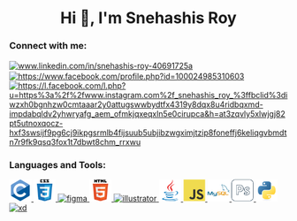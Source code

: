 <h1 align="center">Hi 👋, I'm Snehashis Roy</h1>
<h3 align="left">Connect with me:</h3>
<p align="left">
<a href="https://linkedin.com/in/www.linkedin.com/in/snehashis-roy-40691725a" target="blank"><img align="center" src="https://raw.githubusercontent.com/rahuldkjain/github-profile-readme-generator/master/src/images/icons/Social/linked-in-alt.svg" alt="www.linkedin.com/in/snehashis-roy-40691725a" height="30" width="40" /></a>
<a href="https://fb.com/https://www.facebook.com/profile.php?id=100024985310603" target="blank"><img align="center" src="https://raw.githubusercontent.com/rahuldkjain/github-profile-readme-generator/master/src/images/icons/Social/facebook.svg" alt="https://www.facebook.com/profile.php?id=100024985310603" height="30" width="40" /></a>
<a href="https://instagram.com/https://l.facebook.com/l.php?u=https%3a%2f%2fwww.instagram.com%2f_snehashis_roy_%3ffbclid%3diwzxh0bgnhzw0cmtaaar2y0attugswwbydtfx4319y8dqx8u4ridbqxmd-impdabqldv2yhwryafg_aem_ofmkjqxeqxln5e0cirupca&h=at3zqvly5xlwjgj82pt5utnoxqocz-hxf3swsijf9pg6cj9ikpgsrmlb4fijsuub5ubjibzwgximjtzip8foneffj6keliqgvbmdtn7r9fk9qsq3fox1t7dbwt8chm_rrxwu" target="blank"><img align="center" src="https://raw.githubusercontent.com/rahuldkjain/github-profile-readme-generator/master/src/images/icons/Social/instagram.svg" alt="https://l.facebook.com/l.php?u=https%3a%2f%2fwww.instagram.com%2f_snehashis_roy_%3ffbclid%3diwzxh0bgnhzw0cmtaaar2y0attugswwbydtfx4319y8dqx8u4ridbqxmd-impdabqldv2yhwryafg_aem_ofmkjqxeqxln5e0cirupca&h=at3zqvly5xlwjgj82pt5utnoxqocz-hxf3swsijf9pg6cj9ikpgsrmlb4fijsuub5ubjibzwgximjtzip8foneffj6keliqgvbmdtn7r9fk9qsq3fox1t7dbwt8chm_rrxwu" height="30" width="40" /></a>
</p>

<h3 align="left">Languages and Tools:</h3>
<p align="left"> <a href="https://www.cprogramming.com/" target="_blank" rel="noreferrer"> <img src="https://raw.githubusercontent.com/devicons/devicon/master/icons/c/c-original.svg" alt="c" width="40" height="40"/> </a> <a href="https://www.w3schools.com/css/" target="_blank" rel="noreferrer"> <img src="https://raw.githubusercontent.com/devicons/devicon/master/icons/css3/css3-original-wordmark.svg" alt="css3" width="40" height="40"/> </a> <a href="https://www.figma.com/" target="_blank" rel="noreferrer"> <img src="https://www.vectorlogo.zone/logos/figma/figma-icon.svg" alt="figma" width="40" height="40"/> </a> <a href="https://www.w3.org/html/" target="_blank" rel="noreferrer"> <img src="https://raw.githubusercontent.com/devicons/devicon/master/icons/html5/html5-original-wordmark.svg" alt="html5" width="40" height="40"/> </a> <a href="https://www.adobe.com/in/products/illustrator.html" target="_blank" rel="noreferrer"> <img src="https://www.vectorlogo.zone/logos/adobe_illustrator/adobe_illustrator-icon.svg" alt="illustrator" width="40" height="40"/> </a> <a href="https://www.java.com" target="_blank" rel="noreferrer"> <img src="https://raw.githubusercontent.com/devicons/devicon/master/icons/java/java-original.svg" alt="java" width="40" height="40"/> </a> <a href="https://developer.mozilla.org/en-US/docs/Web/JavaScript" target="_blank" rel="noreferrer"> <img src="https://raw.githubusercontent.com/devicons/devicon/master/icons/javascript/javascript-original.svg" alt="javascript" width="40" height="40"/> </a> <a href="https://www.mysql.com/" target="_blank" rel="noreferrer"> <img src="https://raw.githubusercontent.com/devicons/devicon/master/icons/mysql/mysql-original-wordmark.svg" alt="mysql" width="40" height="40"/> </a> <a href="https://www.photoshop.com/en" target="_blank" rel="noreferrer"> <img src="https://raw.githubusercontent.com/devicons/devicon/master/icons/photoshop/photoshop-line.svg" alt="photoshop" width="40" height="40"/> </a> <a href="https://www.python.org" target="_blank" rel="noreferrer"> <img src="https://raw.githubusercontent.com/devicons/devicon/master/icons/python/python-original.svg" alt="python" width="40" height="40"/> </a> <a href="https://www.adobe.com/products/xd.html" target="_blank" rel="noreferrer"> <img src="https://cdn.worldvectorlogo.com/logos/adobe-xd.svg" alt="xd" width="40" height="40"/> </a> </p>

<!---
Nielr2004/Nielr2004 is a ✨ special ✨ repository because its `README.md` (this file) appears on your GitHub profile.
You can click the Preview link to take a look at your changes.
--->
